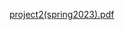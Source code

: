 [project2(spring2023).pdf](https://github.com/wiishj/CSE4110/files/14067281/project2.spring2023.pdf)
